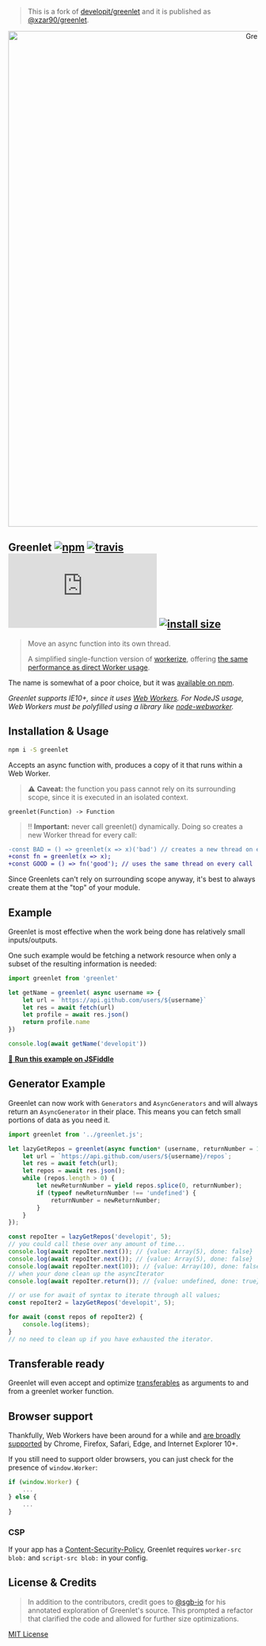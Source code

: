> This is a fork of [developit/greenlet](https://github.com/developit/greenlet) and it is published as [@xzar90/greenlet](https://npm.im/@xzar90/greenlet).

<p align="center">
  <img src="https://i.imgur.com/e8XbYbd.png" width="1000" alt="Greenlet">
</p>

## Greenlet [![npm](https://img.shields.io/npm/v/greenlet.svg)](https://npm.im/greenlet) [![travis](https://travis-ci.org/developit/greenlet.svg?branch=master)](https://travis-ci.org/developit/greenlet) [![gzip size](http://img.badgesize.io/https://unpkg.com/greenlet/dist/greenlet.js?compression=gzip)](https://unpkg.com/greenlet/dist/greenlet.umd.js) [![install size](https://packagephobia.now.sh/badge?p=greenlet)](https://packagephobia.now.sh/result?p=greenlet)

> Move an async function into its own thread.
>
> A simplified single-function version of [workerize](https://github.com/developit/workerize), offering [the same performance as direct Worker usage](https://esbench.com/bench/5b16b61af2949800a0f61ce3).

The name is somewhat of a poor choice, but it was [available on npm](https://npm.im/greenlet).

_Greenlet supports IE10+, since it uses [Web Workers](https://developer.mozilla.org/en-US/docs/Web/API/Web_Workers_API/Using_web_workers). For NodeJS usage, Web Workers must be polyfilled using a library like [node-webworker](https://github.com/pgriess/node-webworker)._

## Installation & Usage

```sh
npm i -S greenlet
```

Accepts an async function with, produces a copy of it that runs within a Web Worker.

> ⚠️ **Caveat:** the function you pass cannot rely on its surrounding scope, since it is executed in an isolated context.

```
greenlet(Function) -> Function
```

> ‼️ **Important:** never call greenlet() dynamically. Doing so creates a new Worker thread for every call:

```diff
-const BAD = () => greenlet(x => x)('bad') // creates a new thread on every call
+const fn = greenlet(x => x);
+const GOOD = () => fn('good'); // uses the same thread on every call
```

Since Greenlets can't rely on surrounding scope anyway, it's best to always create them at the "top" of your module.


## Example

Greenlet is most effective when the work being done has relatively small inputs/outputs.

One such example would be fetching a network resource when only a subset of the resulting information is needed:

```js
import greenlet from 'greenlet'

let getName = greenlet( async username => {
    let url = `https://api.github.com/users/${username}`
    let res = await fetch(url)
    let profile = await res.json()
    return profile.name
})

console.log(await getName('developit'))
```

[🔄 **Run this example on JSFiddle**](https://jsfiddle.net/developit/mf9fbma5/)

## Generator Example

Greenlet can now work with `Generators` and `AsyncGenerators` and will always return an `AsyncGenerator` in their
place. This means you can fetch small portions of data as you need it.

```js
import greenlet from '../greenlet.js';

let lazyGetRepos = greenlet(async function* (username, returnNumber = 10) {
	let url = `https://api.github.com/users/${username}/repos`;
	let res = await fetch(url);
	let repos = await res.json();
	while (repos.length > 0) {
		let newReturnNumber = yield repos.splice(0, returnNumber);
		if (typeof newReturnNumber !== 'undefined') {
			returnNumber = newReturnNumber;
		}
	}
});

const repoIter = lazyGetRepos('developit', 5);
// you could call these over any amount of time...
console.log(await repoIter.next()); // {value: Array(5), done: false}
console.log(await repoIter.next()); // {value: Array(5), done: false}
console.log(await repoIter.next(10)); // {value: Array(10), done: false}
// when your done clean up the asyncIterator
console.log(await repoIter.return()); // {value: undefined, done: true}

// or use for await of syntax to iterate through all values;
const repoIter2 = lazyGetRepos('developit', 5);

for await (const repos of repoIter2) {
	console.log(items);
}
// no need to clean up if you have exhausted the iterator.
```


## Transferable ready

Greenlet will even accept and optimize [transferables](https://developer.mozilla.org/en-US/docs/Web/API/Transferable) as arguments to and from a greenlet worker function.


## Browser support

Thankfully, Web Workers have been around for a while and [are broadly supported](https://caniuse.com/#feat=webworkers) by Chrome, Firefox, Safari, Edge, and Internet Explorer 10+.

If you still need to support older browsers, you can just check for the presence of `window.Worker`:

```js
if (window.Worker) {
    ...
} else {
    ...
}
```

### CSP

If your app has a [Content-Security-Policy](https://developer.mozilla.org/en-US/docs/Web/HTTP/Headers/Content-Security-Policy), Greenlet requires `worker-src blob:` and `script-src blob:` in your config.

## License & Credits

> In addition to the contributors, credit goes to [@sgb-io](https://github.com/sgb-io) for his annotated exploration of Greenlet's source. This prompted a refactor that clarified the code and allowed for further size optimizations.

[MIT License](https://oss.ninja/mit/developit)
